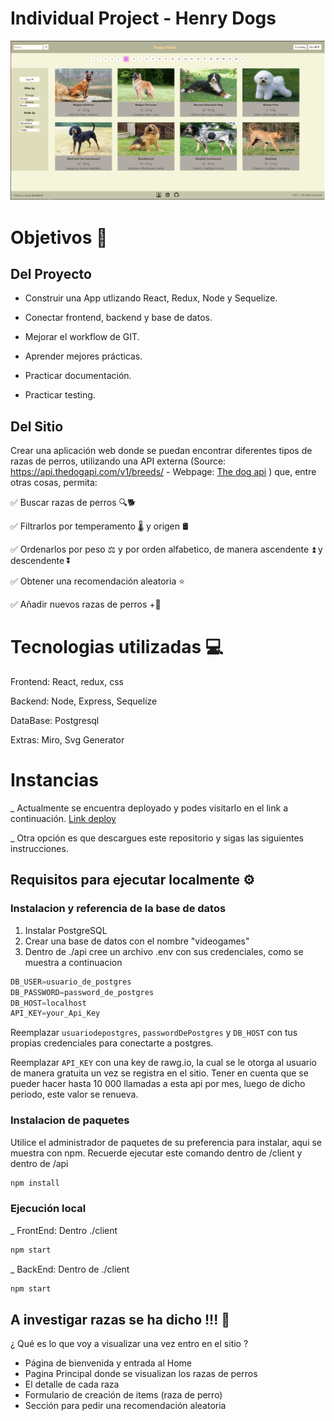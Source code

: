 # Individual Project - Henry Dogs

![Dogui Pedia - Home](./sample.png)

# Objetivos 🎯

## Del Proyecto

- Construir una App utlizando React, Redux, Node y Sequelize.

- Conectar frontend, backend y base de datos.

- Mejorar el workflow de GIT.

- Aprender mejores prácticas.

- Practicar documentación.

- Practicar testing.

## Del Sitio

Crear una aplicación web donde se puedan encontrar diferentes tipos de razas de perros, utilizando una API externa (Source: https://api.thedogapi.com/v1/breeds/ - Webpage: [The dog api](https://thedogapi.com/) ) que, entre otras cosas, permita:

✅ Buscar razas de perros 🔍🐕

✅ Filtrarlos por temperamento 🌡 y origen 🛢

✅ Ordenarlos por peso ⚖ y por orden alfabetico, de manera ascendente ⏫ y descendente ⏬

✅ Obtener una recomendación aleatoria ⭐
  
✅ Añadir nuevos razas de perros +🐩

# Tecnologias utilizadas 💻

Frontend: React, redux, css  

Backend: Node, Express, Sequelize  

DataBase: Postgresql  

Extras: Miro, Svg Generator

# Instancias

_ Actualmente se encuentra deployado y podes visitarlo en el link a continuación.
<a href="https://dogui-pedia.glitch.me/#/" target="_blank">Link deploy</a>

_ Otra opción es que descargues este repositorio y sigas las  siguientes instrucciones.


## Requisitos para ejecutar localmente ⚙

### Instalacion y referencia de la base de datos

1. Instalar PostgreSQL
2. Crear una base de datos con el nombre "videogames"
3. Dentro de ./api cree un archivo .env con sus credenciales, como se muestra a continuacion

```Javascript
DB_USER=usuario_de_postgres
DB_PASSWORD=password_de_postgres
DB_HOST=localhost
API_KEY=your_Api_Key
```

Reemplazar `usuariodepostgres`, `passwordDePostgres` y `DB_HOST` con tus propias credenciales para conectarte a postgres. 

Reemplazar `API_KEY` con una key de rawg.io, la cual se le otorga al usuario de manera gratuita un vez se registra en el sitio. Tener en cuenta que se pueder hacer hasta 10 000 llamadas a esta api por mes, luego de dicho periodo, este valor se renueva.

### Instalacion de paquetes

Utilice el administrador de paquetes de su preferencia para instalar, aqui se muestra con npm. Recuerde ejecutar este comando dentro de /client y dentro de /api

```Javascript
npm install
```

### Ejecución local
_ FrontEnd: Dentro ./client

```Javascript
npm start
```

_ BackEnd: Dentro de ./client

```Javascript
npm start
```

## A investigar razas se ha dicho !!! 🐶

¿ Qué es lo que voy a visualizar una vez entro en el sitio ?

- Página de bienvenida y entrada al Home
- Pagina Principal donde se visualizan los razas de perros
- El detalle de cada raza
- Formulario de creación de items (raza de perro)
- Sección para pedir una recomendación aleatoria
